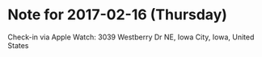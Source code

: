 # Note for 2017-02-16 (Thursday)

Check-in via Apple Watch:
3039 Westberry Dr NE, Iowa City, Iowa, United States
